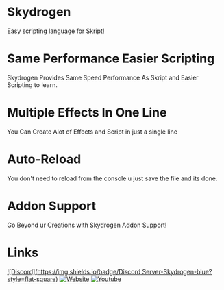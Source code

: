 # Skydrogen
Easy scripting language for Skript!


# Same Performance Easier Scripting
Skydrogen Provides Same Speed Performance As Skript and Easier Scripting to learn.


# Multiple Effects In One Line
You Can Create Alot of Effects and Script in just a single line


# Auto-Reload
You don't need to reload from the console u just save the file and its done.


# Addon Support
Go Beyond ur Creations with Skydrogen Addon Support!

# Links
[![Discord](https://img.shields.io/badge/Discord Server-Skydrogen-blue?style=flat-square)](https://discord.gg/GV3J8HvVCn)
[![Website](https://img.shields.io/badge/Website-OmarOmar93-gray?style=flat-square)](https://omar-omar93.wixsite.com/skydrogen)
[![Youtube](https://img.shields.io/badge/Youtube-OmarOmar93-red?style=flat-square)](https://www.youtube.com/c/OmarOmar93)
